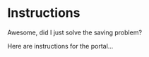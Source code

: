 Instructions
===
Awesome, did I just solve the saving problem?

Here are instructions for the portal...